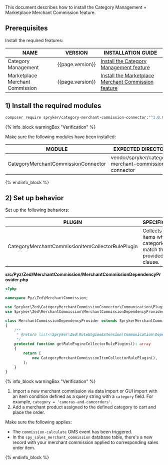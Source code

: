 This document describes how to install the Category Management + Marketplace Merchant Commission feature.

## Prerequisites

Install the required features:

| NAME                            | VERSION          | INSTALLATION GUIDE                                                                                                                                                                                          |
|---------------------------------|------------------|-------------------------------------------------------------------------------------------------------------------------------------------------------------------------------------------------------------|
| Category Management             | {{page.version}} | [Install the Category Management feature](/docs/pbc/all/product-information-management/{{page.version}}/base-shop/install-and-upgrade/install-features/install-the-category-management-feature.html)        |
| Marketplace Merchant Commission | {{page.version}} | [Install the Marketplace Merchant Commission feature](/docs/pbc/all/merchant-management/{{page.version}}/marketplace/install-and-upgrade/install-features/install-the-marketplace-merchant-commission.html) |

## 1) Install the required modules

```bash
composer require spryker/category-merchant-commission-connector:"^1.0.0" --update-with-dependencies
```

{% info_block warningBox "Verification" %}

Make sure the following modules have been installed:

| MODULE                              | EXPECTED DIRECTORY                                    |
|-------------------------------------|-------------------------------------------------------|
| CategoryMerchantCommissionConnector | vendor/spryker/category-merchant-commission-connector |

{% endinfo_block %}


## 2) Set up behavior

Set up the following behaviors:

| PLUGIN                                            | SPECIFICATION                                              | PREREQUISITES | NAMESPACE                                                                               |
|---------------------------------------------------|------------------------------------------------------------|---------------|-----------------------------------------------------------------------------------------|
| CategoryMerchantCommissionItemCollectorRulePlugin | Collects the items whose categories match the provided clause. |               | Spryker\Zed\CategoryMerchantCommissionConnector\Communication\Plugin\MerchantCommission |

**src/Pyz/Zed/MerchantCommission/MerchantCommissionDependencyProvider.php**

```php
<?php

namespace Pyz\Zed\MerchantCommission;

use Spryker\Zed\CategoryMerchantCommissionConnector\Communication\Plugin\MerchantCommission\CategoryMerchantCommissionItemCollectorRulePlugin;
use Spryker\Zed\MerchantCommission\MerchantCommissionDependencyProvider as SprykerMerchantCommissionDependencyProvider;

class MerchantCommissionDependencyProvider extends SprykerMerchantCommissionDependencyProvider
{
    /**
     * @return list<\Spryker\Zed\RuleEngineExtension\Communication\Dependency\Plugin\CollectorRulePluginInterface>
     */
    protected function getRuleEngineCollectorRulePlugins(): array
    {
        return [
            new CategoryMerchantCommissionItemCollectorRulePlugin(),
        ];
    }
}
```

{% info_block warningBox "Verification" %}

1. Import a new merchant commission via data import or GUI import with an item condition defined as a query string with a `category` field. For example, `category = 'cameras-and-camcorders'`.
2. Add a merchant product assigned to the defined category to cart and place the order.

Make sure the following applies:
* The `commission-calculate` OMS event has been triggered.
* In the `spy_sales_merchant_commission` database table, there's a new record with your merchant commission applied to corresponding sales order item.

{% endinfo_block %}
